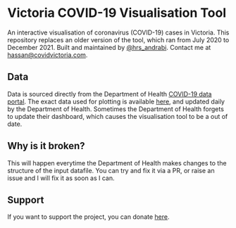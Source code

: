 # Victoria COVID-19 Visualisation Tool

An interactive visualisation of coronavirus (COVID-19) cases in Victoria. This repository replaces an older version of the tool, which ran from July 2020 to December 2021. Built and maintained by [@hrs_andrabi](https://twitter.com/hrs_andrabi). Contact me at hassan@covidvictoria.com.

## Data

Data is sourced directly from the Department of Health [COVID-19 data portal](https://www.coronavirus.vic.gov.au/victorian-coronavirus-covid-19-data). The exact data used for plotting is available [here](https://docs.google.com/spreadsheets/d/e/2PACX-1vQ9oKYNQhJ6v85dQ9qsybfMfc-eaJ9oKVDZKx-VGUr6szNoTbvsLTzpEaJ3oW_LZTklZbz70hDBUt-d/pub?gid=0&single=true&output=csv), and updated daily by the Department of Health. Sometimes the Department of Health forgets to update their dashboard, which causes the visualisation tool to be a out of date.

## Why is it broken?

This will happen everytime the Department of Health makes changes to the structure of the input datafile. You can try and fix it via a PR, or raise an issue and I will fix it as soon as I can.

## Support

If you want to support the project, you can donate [here](https://www.paypal.com/cgi-bin/webscr?cmd=_s-xclick&hosted_button_id=UP78SXH27MH5J&source=url).
